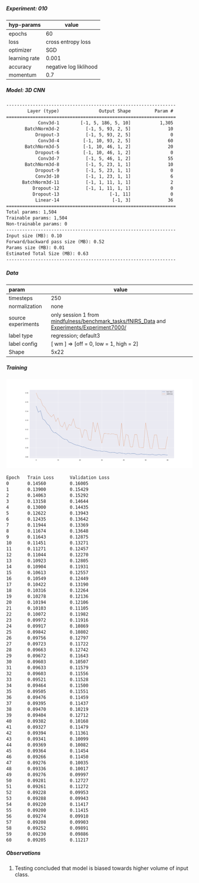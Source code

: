##### Experiment: 010


| hyp-params    | value                    |
| :------------ | ------------------------ |
| epochs        | 60                      |
| loss          | cross entropy loss |
| optimizer     | SGD                   |
| learning rate | 0.001                    |
| accuracy      | negative log liklihood |
| momentum | 0.7 |

##### Model: 3D CNN

```
----------------------------------------------------------------
        Layer (type)               Output Shape         Param #
================================================================
            Conv3d-1        [-1, 5, 186, 5, 10]           1,305
       BatchNorm3d-2          [-1, 5, 93, 2, 5]              10
           Dropout-3          [-1, 5, 93, 2, 5]               0
            Conv3d-4         [-1, 10, 93, 2, 5]              60
       BatchNorm3d-5         [-1, 10, 46, 1, 2]              20
           Dropout-6         [-1, 10, 46, 1, 2]               0
            Conv3d-7          [-1, 5, 46, 1, 2]              55
       BatchNorm3d-8          [-1, 5, 23, 1, 1]              10
           Dropout-9          [-1, 5, 23, 1, 1]               0
           Conv3d-10          [-1, 1, 23, 1, 1]               6
      BatchNorm3d-11          [-1, 1, 11, 1, 1]               2
          Dropout-12          [-1, 1, 11, 1, 1]               0
          Dropout-13                   [-1, 11]               0
           Linear-14                    [-1, 3]              36
================================================================
Total params: 1,504
Trainable params: 1,504
Non-trainable params: 0
----------------------------------------------------------------
Input size (MB): 0.10
Forward/backward pass size (MB): 0.52
Params size (MB): 0.01
Estimated Total Size (MB): 0.63
----------------------------------------------------------------
```

##### Data

| param              | value                                                        |
| :----------------- | ------------------------------------------------------------ |
| timesteps          | 250                                                          |
| normalization      | none                                                         |
| source experiments | only session 1 from [mindfulness/benchmark_tasks/fNIRS_Data](https://github.com/lmhirshf/mindfulness/tree/master/benchmark_tasks/data/fNIRS_Data) and [Experiments/Experiment7000/](https://github.com/lmhirshf/Experiments/Experiment7000/) |
| label type         | regression; default3                                         |
| label config       | [ wm ] => [off = 0, low = 1, high = 2]                       |
| Shape              | 5x22                                                         |

##### Training

![plot](newplot.png)

```
Epoch   Train Loss      Validation Loss
0       0.14560         0.16005
1       0.13900         0.15429
2       0.14063         0.15292
3       0.13158         0.14644
4       0.13000         0.14435
5       0.12622         0.13943
6       0.12435         0.13642
7       0.11944         0.13369
8       0.11674         0.13648
9       0.11643         0.12875
10      0.11451         0.13271
11      0.11271         0.12457
12      0.11044         0.12270
13      0.10923         0.12805
14      0.10904         0.11931
15      0.10613         0.12557
16      0.10549         0.12449
17      0.10422         0.13190
18      0.10316         0.12264
19      0.10278         0.12136
20      0.10194         0.12106
21      0.10103         0.11105
22      0.10072         0.11982
23      0.09972         0.11916
24      0.09917         0.10869
25      0.09842         0.10802
26      0.09756         0.12797
27      0.09723         0.11722
28      0.09663         0.12742
29      0.09672         0.11643
30      0.09603         0.10507
31      0.09633         0.11579
32      0.09603         0.11556
33      0.09521         0.11528
34      0.09464         0.11500
35      0.09505         0.11551
36      0.09476         0.11459
37      0.09395         0.11437
38      0.09470         0.10219
39      0.09404         0.12712
40      0.09382         0.10168
41      0.09327         0.11479
42      0.09394         0.11361
43      0.09341         0.10099
44      0.09369         0.10082
45      0.09364         0.11454
46      0.09266         0.11450
47      0.09276         0.10035
48      0.09336         0.10017
49      0.09276         0.09997
50      0.09281         0.12727
51      0.09261         0.11272
52      0.09228         0.09953
53      0.09288         0.09943
54      0.09220         0.11417
55      0.09200         0.11415
56      0.09274         0.09910
57      0.09208         0.09903
58      0.09252         0.09891
59      0.09230         0.09886
60      0.09205         0.11217
```

##### Observations

1. Testing concluded that model is biased towards higher volume of input class.